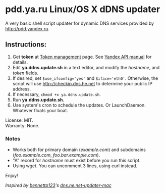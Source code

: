 # pdd.ya.ru Linux/OS X dDNS updater

A very basic shell script updater for dynamic DNS services provided by <http://pdd.yandex.ru>. 

## Instructions:

 1. Get **token** at [Token management](https://pddimp.yandex.ru/token/index.xml) page. See [Yandex API manual](http://api.yandex.ru/pdd/doc/reference/api-dns_get_token.xml) for details.
 2. Edit **ya.ddns.update.sh** in a text editor, and modify the *hostname*, and *token* fields.
 3. If desired, set `$use_ifconfig='yes'` and `$iface='eth0'`. Otherwise, the script will use http://checkip.dns.he.net to determine your public IP address.
 4. If necessary, `chmod +x ya.ddns.update.sh`.
 5. Run **ya.ddns.update.sh**.
 6. Use system's cron to schedule the updates. Or LaunchDaemon. Whatever floats your boat.

License: MIT.<br />Warranty: None.

### Notes
 * Works both for primary domain (*example.com*) and subdomains (*foo.example.com*, *foo.bar.example.com*).
 * "A" record for *hostname* must exist before you run this script.
 * Using wget. You can uncomment 3 lines, using curl instead.

Enjoy!

*Inspired by [bennettp123](https://github.com/bennettp123)'s [dns.ne.net-updater-mac](https://github.com/bennettp123/dns.ne.net-updater-mac)*

